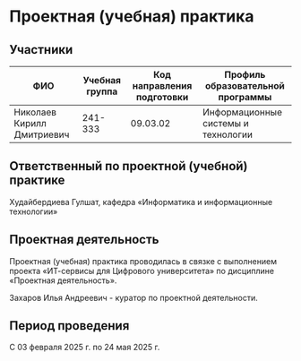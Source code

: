 # Проектная (учебная) практика
## Участники
| ФИО                        | Учебная группа | Код направления подготовки | Профиль образовательной программы |
|----------------------------|-|-|-|
| Николаев Кирилл Дмитриевич | 241-333 | 09.03.02 | Информационные системы и технологии |
## Ответственный по проектной (учебной) практике

Худайбердиева Гулшат, кафедра «Информатика и информационные технологии»

## Проектная деятельность
Проектная (учебная) практика проводилась в связке с выполнением проекта «ИТ-сервисы для Цифрового университета» по дисциплине «Проектная деятельность».

Захаров Илья Андреевич - куратор по проектной деятельности.

## Период проведения
С 03 февраля 2025 г. по 24 мая 2025 г.
